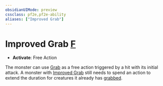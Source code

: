 ```yaml
---
obsidianUIMode: preview
cssclass: pf2e,pf2e-ability
aliases: ["Improved Grab"]
---
```

# Improved Grab [F](rules/core-rulebook/chapter-9-playing-the-game.md#Actions "Free Action")

- **Activate**: Free Action

The monster can use [Grab](rules/abilities/grab.md) as a free action triggered by a hit with its initial attack. A monster with [Improved Grab](rules/abilities/improved-grab.md) still needs to spend an action to extend the duration for creatures it already has [grabbed](rules/conditions.md#Grabbed).